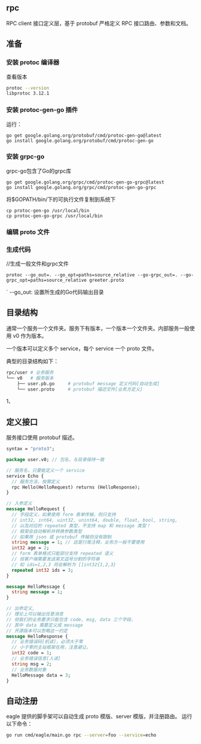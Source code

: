 ## rpc

RPC client 接口定义层，基于 protobuf 严格定义 RPC 接口路由、参数和文档。

## 准备

### 安装 protoc 编译器

查看版本

```bash
protoc --version
libprotoc 3.12.1
```

### 安装 protoc-gen-go 插件

运行：

```shell script
go get google.golang.org/protobuf/cmd/protoc-gen-go@latest
go install google.golang.org/protobuf/cmd/protoc-gen-go
```

### 安装 grpc-go

grpc-go包含了Go的grpc库

```shell script
go get google.golang.org/grpc/cmd/protoc-gen-go-grpc@latest
go install google.golang.org/grpc/cmd/protoc-gen-go-grpc
```
将$GOPATH/bin/下的可执行文件复制到系统下
```shell script
cp protoc-gen-go /usr/local/bin
cp protoc-gen-go-grpc /usr/local/bin
```

### 编辑 proto 文件

### 生成代码

//生成一般文件和grpc文件
```shell script
protoc --go_out=. --go_opt=paths=source_relative --go-grpc_out=. --go-grpc_opt=paths=source_relative greeter.proto
```
`
--go_out: 设置所生成的Go代码输出目录

## 目录结构

通常一个服务一个文件夹。服务下有版本，一个版本一个文件夹。内部服务一般使用 v0 作为版本。

一个版本可以定义多个 service，每个 service 一个 proto 文件。

典型的目录结构如下：

```bash
rpc/user # 业务服务
└── v0   # 服务版本
    ├── user.pb.go     # protobuf message 定义代码[自动生成]
    └── user.proto     # protobuf 描述文件[业务方定义]
```
1、
## 定义接口

服务接口使用 protobuf 描述。

```proto
syntax = "proto3";

package user.v0; // 包名，与目录保持一致

// 服务名，只要能定义一个 service
service Echo {
  // 服务方法，按需定义
  rpc Hello(HelloRequest) returns (HelloResponse);
}

// 入参定义
message HelloRequest {
  // 字段定义，如果使用 form 表单传输，则只支持
  // int32, int64, uint32, unint64, double, float, bool, string,
  // 以及对应的 repeated 类型，不支持 map 和 message 类型！
  // 框架会自动解析并转换参数类型
  // 如果用 json 或 protobuf 传输则没有限制
  string message = 1; // 这是行尾注释，业务方一般不要使用
  int32 age = 2;
  // form 表单格式只能部分支持 repeated 语义
  // 但客户端需要发送英文逗号分割的字符串
  // 如 ids=1,2,3 将会解析为 []int32{1,2,3}
  repeated int32 ids = 3;
}

message HelloMessage {
  string message = 1;
}

// 出参定义,
// 理论上可以输出任意消息
// 但我们的业务要求只能包含 code, msg, data 三个字段，
// 其中 data 需要定义成 message
// 开源版本可以怱略这一约定
message HelloResponse {
  // 业务错误码[机读]，必须大于零
  // 小于零的主站框架在用，注意避让。
  int32 code = 1;
  // 业务错误信息[人读]
  string msg = 2;
  // 业务数据对象
  HelloMessage data = 3;
}
```

## 自动注册

eagle 提供的脚手架可以自动生成 proto 模版、server 模版，并注册路由。 运行以下命令：

```bash
go run cmd/eagle/main.go rpc --server=foo --service=echo
```
